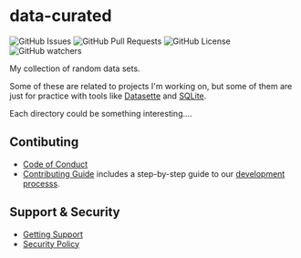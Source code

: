 # data-curated

![GitHub Issues](https://img.shields.io/github/issues/chicks-net/data-curated)
![GitHub Pull Requests](https://img.shields.io/github/issues-pr/chicks-net/data-curated)
![GitHub License](https://img.shields.io/github/license/chicks-net/data-curated)
![GitHub watchers](https://img.shields.io/github/watchers/chicks-net/data-curated)

My collection of random data sets.

Some of these are related to projects I'm working on, but some of them are just for
practice with tools like [Datasette](https://datasette.io/) and [SQLite](https://sqlite.org/).

Each directory could be something interesting....

## Contibuting

- [Code of Conduct](.github/CODE_OF_CONDUCT.md)
- [Contributing Guide](.github/CONTRIBUTING.md) includes a step-by-step guide to our
  [development processs](.github/CONTRIBUTING.md#development-process).

## Support & Security

- [Getting Support](.github/SUPPORT.md)
- [Security Policy](.github/SECURITY.md)
